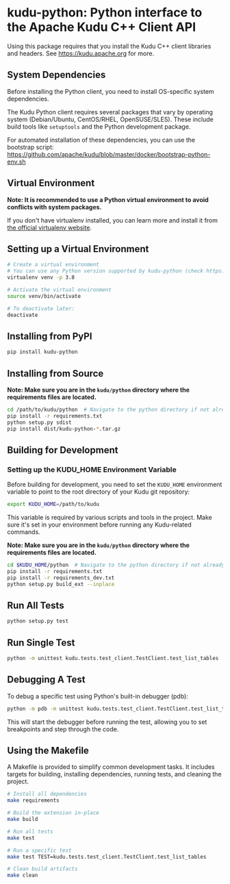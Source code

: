 <!-- Licensed to the Apache Software Foundation (ASF) under one
or more contributor license agreements.  See the NOTICE file
distributed with this work for additional information
regarding copyright ownership.  The ASF licenses this file
to you under the Apache License, Version 2.0 (the
"License"); you may not use this file except in compliance
with the License.  You may obtain a copy of the License at

    http://www.apache.org/licenses/LICENSE-2.0

Unless required by applicable law or agreed to in writing,
software distributed under the License is distributed on an
"AS IS" BASIS, WITHOUT WARRANTIES OR CONDITIONS OF ANY
KIND, either express or implied.  See the License for the
specific language governing permissions and limitations
under the License. -->

# kudu-python: Python interface to the Apache Kudu C++ Client API

Using this package requires that you install the Kudu C++ client libraries and
headers. See https://kudu.apache.org for more.

## System Dependencies

Before installing the Python client, you need to install OS-specific system dependencies.

The Kudu Python client requires several packages that vary by operating system (Debian/Ubuntu, CentOS/RHEL, OpenSUSE/SLES). These include build tools like `setuptools` and the Python development package.

For automated installation of these dependencies, you can use the bootstrap script: https://github.com/apache/kudu/blob/master/docker/bootstrap-python-env.sh

## Virtual Environment

**Note: It is recommended to use a Python virtual environment to avoid conflicts with system packages.**

If you don't have virtualenv installed, you can learn more and install it from [the official virtualenv website](https://virtualenv.pypa.io/en/latest/index.html).

## Setting up a Virtual Environment
```bash
# Create a virtual environment
# You can use any Python version supported by kudu-python (check https://pypi.org/project/kudu-python/)
virtualenv venv -p 3.8

# Activate the virtual environment
source venv/bin/activate

# To deactivate later:
deactivate
```

## Installing from PyPI

```bash
pip install kudu-python
```

## Installing from Source

**Note: Make sure you are in the `kudu/python` directory where the requirements files are located.**

```bash
cd /path/to/kudu/python  # Navigate to the python directory if not already there
pip install -r requirements.txt
python setup.py sdist
pip install dist/kudu-python-*.tar.gz
```

## Building for Development

### Setting up the KUDU_HOME Environment Variable

Before building for development, you need to set the `KUDU_HOME` environment variable to point to the root directory of your Kudu git repository:

```bash
export KUDU_HOME=/path/to/kudu
```

This variable is required by various scripts and tools in the project. Make sure it's set in your environment before running any Kudu-related commands.

**Note: Make sure you are in the `kudu/python` directory where the requirements files are located.**

```bash
cd $KUDU_HOME/python  # Navigate to the python directory if not already there
pip install -r requirements.txt
pip install -r requirements_dev.txt
python setup.py build_ext --inplace
```

## Run All Tests

```bash
python setup.py test
```

## Run Single Test

```bash
python -m unittest kudu.tests.test_client.TestClient.test_list_tables
```

## Debugging A Test

To debug a specific test using Python's built-in debugger (pdb):

```bash
python -m pdb -m unittest kudu.tests.test_client.TestClient.test_list_tables
```

This will start the debugger before running the test, allowing you to set breakpoints and step through the code.

## Using the Makefile

A Makefile is provided to simplify common development tasks. It includes targets for building, installing dependencies, running tests, and cleaning the project.

```bash
# Install all dependencies
make requirements

# Build the extension in-place
make build

# Run all tests
make test

# Run a specific test
make test TEST=kudu.tests.test_client.TestClient.test_list_tables

# Clean build artifacts
make clean
```
